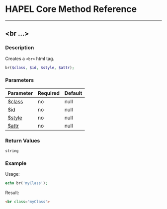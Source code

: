 # HAPEL Core Method Reference

---
## \<br ...>


### Description

Creates a `<br>` html tag.

```php
br($class, $id, $style, $attr);
```

### Parameters

| Parameter                        | Required  | Default |
|----------------------------------|-----------|---------|
| [$class](../attributes/class.md) | no        | null    |
| [$id](../attributes/id.md)       | no        | null    |
| [$style](../attributes/style.md) | no        | null    |
| [$attr](../attributes/attr.md)   | no        | null    |


### Return Values

`string`


### Example

Usage:
```php
echo br('myClass');
```
Result:
```html
<br class="myClass">
```